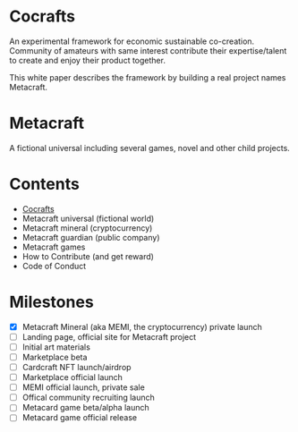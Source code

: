 # Cocrafts
An experimental framework for economic sustainable co-creation.  
Community of amateurs with same interest contribute their expertise/talent to create and enjoy their product together.

This white paper describes the framework by building a real project names Metacraft.

# Metacraft
A fictional universal including several games, novel and other child projects.

# Contents
- [Cocrafts](/cocraft/main.md)
- Metacraft universal (fictional world)
- Metacraft mineral (cryptocurrency)
- Metacraft guardian (public company)
- Metacraft games
- How to Contribute (and get reward)
- Code of Conduct

# Milestones
- [x] Metacraft Mineral (aka MEMI, the cryptocurrency) private launch
- [ ] Landing page, official site for Metacraft project
- [ ] Initial art materials
- [ ] Marketplace beta
- [ ] Cardcraft NFT launch/airdrop
- [ ] Marketplace official launch
- [ ] MEMI official launch, private sale
- [ ] Offical community recruiting launch
- [ ] Metacard game beta/alpha launch
- [ ] Metacard game official release 
